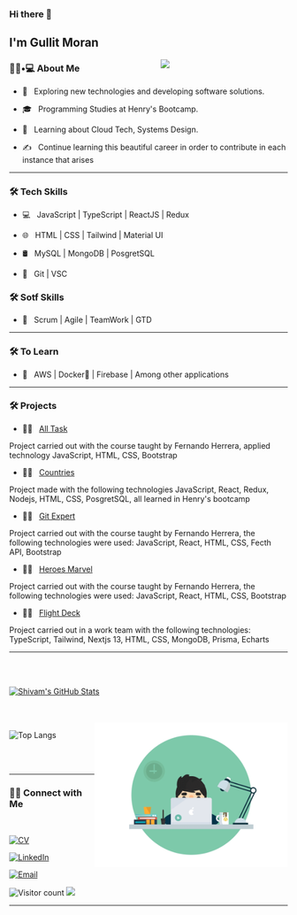 ### Hi there 👋<h2> I'm Gullit Moran</h2>

<img align='right' src="https://media.giphy.com/media/M9gbBd9nbDrOTu1Mqx/giphy.gif" width="230">

<h3> 👨🏻•💻 About Me </h3>



- 🤔 &nbsp; Exploring new technologies and developing software solutions.

- 🎓 &nbsp; Programming Studies at Henry's Bootcamp.

- 🌱 &nbsp; Learning about Cloud Tech, Systems Design.

- ✍️ &nbsp; Continue learning this beautiful career in order to contribute in each instance that arises

<hr/>

<h3>🛠 Tech Skills</h3>



- 💻 &nbsp;  JavaScript | TypeScript | ReactJS | Redux 

- 🌐 &nbsp; HTML | CSS | Tailwind | Material UI

- 🛢 &nbsp; MySQL | MongoDB | PosgretSQL

- 🔧 &nbsp; Git | VSC


<h3>🛠 Sotf Skills</h3>

- 🔧 &nbsp; Scrum | Agile | TeamWork | GTD

<hr/>



<h3>🛠 To Learn</h3>

- 🔧 &nbsp; AWS | Docker🐳 | Firebase | Among other applications

<hr/>



<h3>🛠 Projects</h3>

- 🧑‍💻 &nbsp; <a href="https://morangullit.github.io/Todo-Tarea-js/" target="_blank">All Task </a>

<p> Project carried out with the course taught by Fernando Herrera, applied technology JavaScript, HTML, CSS, Bootstrap</p>

- 🧑‍💻 &nbsp; <a href="https://countriesmoran.netlify.app/" target="_blank">Countries </a>

<p> Project made with the following technologies JavaScript, React, Redux, Nodejs, HTML, CSS, PosgretSQL, all learned in Henry's bootcamp</p>

- 🧑‍💻 &nbsp; <a href="https://gitexpertmoran.netlify.app/" target="_blank">Git Expert </a>

<p> Project carried out with the course taught by Fernando Herrera, the following technologies were used: JavaScript, React, HTML, CSS, Fecth API, Bootstrap</p>

- 🧑‍💻 &nbsp; <a href="https://heroesmarvelmoran.netlify.app/login" target="_blank">Heroes Marvel </a>

<p> Project carried out with the course taught by Fernando Herrera, the following technologies were used: JavaScript, React, HTML, CSS, Bootstrap</p>

- 🧑‍💻 &nbsp; <a href="https://flight-deck-ten.vercel.app/" target="_blank">Flight Deck </a>

<p> Project carried out in a work team with the following technologies: TypeScript, Tailwind, Nextjs 13, HTML, CSS, MongoDB, Prisma, Echarts</p>

<hr/>



<br/><br/>

[![Shivam's GitHub Stats](https://github-readme-stats.vercel.app/api?username=morangullit&show_icons=true)](https://github.com/morangullit)

<br/>

<br/>

<img src="https://github.com/nirala69/nirala69/blob/master/70804f7e25b11f29db904f2fa7b4cd9d.gif" width="350" align='right'>

![Top Langs](https://github-readme-stats.vercel.app/api/top-langs/?username=morangullit&show_icons=true)

<br><br>



<hr/>



<h3> 🤝🏻 Connect with Me </h3>

<br/>



<p align="center">

<a href="https://cv-moran.netlify.app/"><img alt="CV" src="https://img.shields.io/badge/CV-Gullit%20Moran-blue?style=flat-square"></a>
  
<a href="https://www.linkedin.com/in/gullit-enrique-moran-escobar-731272a5/"><img alt="LinkedIn" src="https://img.shields.io/badge/LinkedIn-Gullit%20Moran-blue?style=flat-square&logo=linkedin"></a>

<a href="mailto:gullitmoran@gmail.com"><img alt="Email" src="https://img.shields.io/badge/Email-gullitmoran@gmail.com-blue?style=flat-square&logo=gmail"></a>

</p>





![Visitor count](https://visitor-badge.laobi.icu/badge?page_id=morangullit.morangullit)   <img src="https://media.giphy.com/media/dxn6fRlTIShoeBr69N/giphy.gif" width="30">





<hr>



